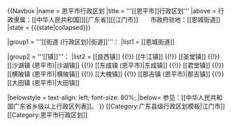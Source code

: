 {{Navbox
|name = 恩平市行政区划
|title = '''[[恩平市]]行政区划'''
|above = 行政隶属：[[中华人民共和国]][[广东省]][[江门市]]　　市政府驻地：[[恩城街道]]
|state = {{{state<includeonly>|collapsed</includeonly>}}}

|group1 = '''[[街道 (行政区划)|街道]]'''：
|list1 = [[恩城街道]]

|group2 = '''[[镇]]'''：
|list2 = [[良西镇]] {{!}} [[牛江镇]] {{!}} [[圣堂镇]] {{!}} [[沙湖镇 (恩平市)|沙湖镇]] {{!}} [[东成镇 (恩平市)|东成镇]] {{!}} [[君堂镇]] {{!}} [[横陂镇 (恩平市)|横陂镇]] {{!}} [[大槐镇]] {{!}} [[那吉镇 (恩平市)|那吉镇]] {{!}} [[大田镇 (恩平市)|大田镇]]

|belowstyle = text-align: left; font-size: 80%;
|below= 参见：[[中华人民共和国广东省乡级以上行政区列表]]。
}}<noinclude>
[[Category:广东县级行政区划模板|江门市]]
[[Category:恩平市行政区划]]
</noinclude>